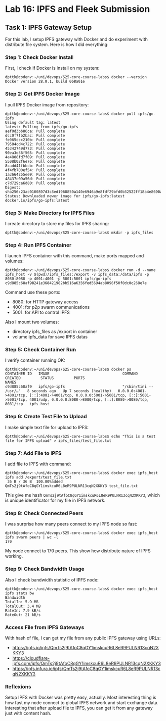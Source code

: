 # Lab 16: IPFS and Fleek Submission

## Task 1: IPFS Gateway Setup

For this lab, I setup IPFS gateway with Docker and do experiment with distribute file system. Here is how I did everything:

### Step 1: Check Docker Install

First, I check if Docker is install on my system:

```
dpttk@codenv:~/uni/devops/S25-core-course-labs$ docker --version
Docker version 28.0.1, build 068a01e
```

### Step 2: Get IPFS Docker Image

I pull IPFS Docker image from repository:

```
dpttk@codenv:~/uni/devops/S25-core-course-labs$ docker pull ipfs/go-ipfs
Using default tag: latest
latest: Pulling from ipfs/go-ipfs
aef0d3bb86ca: Pull complete 
dcc0f7fb2bac: Pull complete 
fe065ccc210b: Pull complete 
79504cd4c722: Pull complete 
45342749d773: Pull complete 
90ea3e36f565: Pull complete 
4e4808fd7f09: Pull complete 
5508b02f6e76: Pull complete 
8cadd41fbbcb: Pull complete 
4f4fb700ef54: Pull complete 
1a3664255ee9: Pull complete 
48437c09a56d: Pull complete 
c7d729ca6d80: Pull complete 
Digest: sha256:23ac0100897d3c8ed1968850a140e6946a9e8fdf29bfd0b32522ff18a4e8690a
Status: Downloaded newer image for ipfs/go-ipfs:latest
docker.io/ipfs/go-ipfs:latest
```

### Step 3: Make Directory for IPFS Files

I create directory to store my files for IPFS sharing:

```
dpttk@codenv:~/uni/devops/S25-core-course-labs$ mkdir -p ipfs_files
```

### Step 4: Run IPFS Container

I launch IPFS container with this command, make ports mapped and volumes:

```
dpttk@codenv:~/uni/devops/S25-core-course-labs$ docker run -d --name ipfs_host -v $(pwd)/ipfs_files:/export -v ipfs_data:/data/ipfs -p 8080:8080 -p 4001:4001 -p 5001:5001 ipfs/go-ipfs
c9d885c68af98241e368421982bb516a6356fed5694ab8096f50f0dc0c268e7e
```

Command use these ports:
- 8080: for HTTP gateway access
- 4001: for p2p swarm communications
- 5001: for API to control IPFS

Also I mount two volumes:
- directory ipfs_files as /export in container
- volume ipfs_data for save IPFS datas

### Step 5: Check Container Run

I verify container running OK:

```
dpttk@codenv:~/uni/devops/S25-core-course-labs$ docker ps
CONTAINER ID   IMAGE                                 COMMAND                  CREATED         STATUS         PORTS                                                                          NAMES
c9d885c68af9   ipfs/go-ipfs                          "/sbin/tini -- /usr/…"   8 seconds ago   Up 7 seconds (healthy)   0.0.0.0:4001->4001/tcp, [::]:4001->4001/tcp, 0.0.0.0:5001->5001/tcp, [::]:5001->5001/tcp, 4001/udp, 0.0.0.0:8080->8080/tcp, [::]:8080->8080/tcp, 8081/tcp   ipfs_host
```

### Step 6: Create Test File to Upload

I make simple text file for upload to IPFS:

```
dpttk@codenv:~/uni/devops/S25-core-course-labs$ echo "This is a test file for IPFS upload" > ipfs_files/test_file.txt
```

### Step 7: Add File to IPFS

I add file to IPFS with command:

```
dpttk@codenv:~/uni/devops/S25-core-course-labs$ docker exec ipfs_host ipfs add /export/test_file.txt
 36 B / 36 B  100.00%added QmTs2j9tAfoC8qGY1imskcuR6L8eR9PULNR13cqN2XKKY3 test_file.txt
```

This give me hash `QmTs2j9tAfoC8qGY1imskcuR6L8eR9PULNR13cqN2XKKY3`, which is unique identificator for my file in IPFS network.

### Step 8: Check Connected Peers

I was surprise how many peers connect to my IPFS node so fast:

```
dpttk@codenv:~/uni/devops/S25-core-course-labs$ docker exec ipfs_host ipfs swarm peers | wc -l
170
```

My node connect to 170 peers. This show how distribute nature of IPFS working.

### Step 9: Check Bandwidth Usage

Also I check bandwidth statistic of IPFS node:

```
dpttk@codenv:~/uni/devops/S25-core-course-labs$ docker exec ipfs_host ipfs stats bw
Bandwidth
TotalIn: 5.9 MB
TotalOut: 3.4 MB
RateIn: 7.9 kB/s
RateOut: 21 kB/s
```

### Access File from IPFS Gateways

With hash of file, I can get my file from any public IPFS gateway using URLs:

- https://ipfs.io/ipfs/QmTs2j9tAfoC8qGY1imskcuR6L8eR9PULNR13cqN2XKKY3
- https://cloudflare-ipfs.com/ipfs/QmTs2j9tAfoC8qGY1imskcuR6L8eR9PULNR13cqN2XKKY3
- https://ipfs.infura.io/ipfs/QmTs2j9tAfoC8qGY1imskcuR6L8eR9PULNR13cqN2XKKY3

### Reflexions

Setup IPFS with Docker was pretty easy, actually. Most interesting thing is how fast my node connect to global IPFS network and start exchange data. Interesting that after upload file to IPFS, you can get it from any gateway just with content hash.
